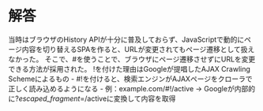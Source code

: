 # 解答

当時はブラウザのHistory APIが十分に普及しておらず、JavaScriptで動的にページ内容を切り替えるSPAを作ると、URLが変更されてもページ遷移として扱えなかった。
そこで、#を使うことで、ブラウザにページ遷移させずにURLを変更できる方法が採用された。
!を付けた理由はGoogleが提唱したAJAX Crawling Schemeによるもの
    - #!を付けると、検索エンジンがAJAXページをクローラで正しく読み込めるようになる
    - 例：example.com/#!/active → Googleが内部的に?_escaped_fragment_=/activeに変換して内容を取得
